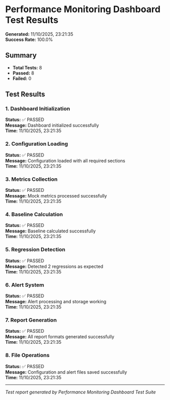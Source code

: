 # Performance Monitoring Dashboard Test Results

**Generated:** 11/10/2025, 23:21:35  
**Success Rate:** 100.0%

## Summary

- **Total Tests:** 8
- **Passed:** 8
- **Failed:** 0

## Test Results


### 1. Dashboard Initialization

**Status:** ✅ PASSED  
**Message:** Dashboard initialized successfully  
**Time:** 11/10/2025, 23:21:35


### 2. Configuration Loading

**Status:** ✅ PASSED  
**Message:** Configuration loaded with all required sections  
**Time:** 11/10/2025, 23:21:35


### 3. Metrics Collection

**Status:** ✅ PASSED  
**Message:** Mock metrics processed successfully  
**Time:** 11/10/2025, 23:21:35


### 4. Baseline Calculation

**Status:** ✅ PASSED  
**Message:** Baseline calculated successfully  
**Time:** 11/10/2025, 23:21:35


### 5. Regression Detection

**Status:** ✅ PASSED  
**Message:** Detected 2 regressions as expected  
**Time:** 11/10/2025, 23:21:35


### 6. Alert System

**Status:** ✅ PASSED  
**Message:** Alert processing and storage working  
**Time:** 11/10/2025, 23:21:35


### 7. Report Generation

**Status:** ✅ PASSED  
**Message:** All report formats generated successfully  
**Time:** 11/10/2025, 23:21:35


### 8. File Operations

**Status:** ✅ PASSED  
**Message:** Configuration and alert files saved successfully  
**Time:** 11/10/2025, 23:21:35


---
*Test report generated by Performance Monitoring Dashboard Test Suite*
